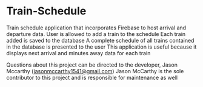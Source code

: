 # Train-Schedule
Train schedule application that incorporates Firebase to host arrival and departure data.
User is allowed to add a train to the schedule
Each train added is saved to the database
A complete schedule of all trains contained in the database is presented to the user
This application is useful because it displays next arrival and minutes away data for each train

Questions about this project can be directed to the developer, Jason Mccarthy (jasonmccarthy1541@gmail.com)
Jason McCarthy is the sole contributor to this project and is responsible for maintenance as well